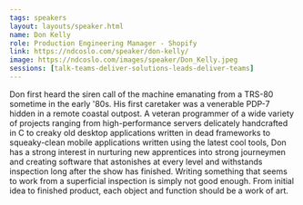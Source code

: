 ```yaml
---
tags: speakers
layout: layouts/speaker.html
name: Don Kelly
role: Production Engineering Manager - Shopify
link: https://ndcoslo.com/speaker/don-kelly/
image: https://ndcoslo.com/images/speaker/Don_Kelly.jpeg
sessions: [talk-teams-deliver-solutions-leads-deliver-teams]
---
```

Don first heard the siren call of the machine emanating from a TRS-80 sometime in the early '80s. His first caretaker was a venerable PDP-7 hidden in a remote coastal outpost. A veteran programmer of a wide variety of projects ranging from high-performance servers delicately handcrafted in C to creaky old desktop applications written in dead frameworks to squeaky-clean mobile applications written using the latest cool tools, Don has a strong interest in nurturing new apprentices into strong journeymen and creating software that astonishes at every level and withstands inspection long after the show has finished. Writing something that seems to work from a superficial inspection is simply not good enough. From initial idea to finished product, each object and function should be a work of art.